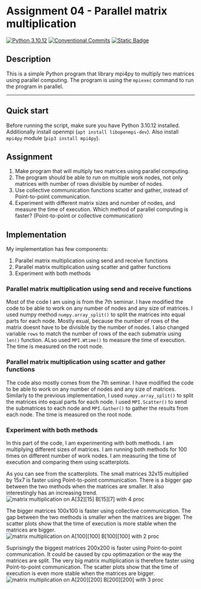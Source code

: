 # Assignment 04 - Parallel matrix multiplication

[![Python 3.10.12](https://img.shields.io/badge/python-3.10.12-purple.svg)](https://www.python.org/downloads/release/python-31012/)
[![Conventional Commits](https://img.shields.io/badge/Conventional%20Commits-1.0.0-purple.svg)](https://conventionalcommits.org)
[![Static Badge](https://img.shields.io/badge/mpiexec_(OpenRTE)-4.1.2-purple)](https://www.open-mpi.org/software/ompi/v4.1/)

## Description

This is a simple Python program that library mpi4py to multiply two matrices using parallel computing. The program is using the `mpiexec` command to run the program in parallel.

---

## Quick start

Before running the script, make sure you have Python 3.10.12 installed.
Additionally install openmpi (`apt install libopenmpi-dev`).
Also install `mpi4py` module (`pip3 install mpi4py`).

## Assignment

1. Make program that will multiply two matrices using parallel computing.
2. The program should be able to run on multiple work nodes, not only matrices with number of rows divisible by number of nodes.
3. Use collective communication functions scatter and gather, instead of Point-to-point communication.
4. Experiment with different matrix sizes and number of nodes, and measure the time of execution. Which method of parallel computing is faster? (Point-to-point or collective communication)

## Implementation

My implementation has few components:

1. Parallel matrix multiplication using send and receive functions
2. Parallel matrix multiplication using scatter and gather functions
3. Experiment with both methods

### Parallel matrix multiplication using send and receive functions

Most of the code I am using is from the 7th seminar. I have modified the code to be able to work on any number of nodes and any size of matrices.
I used numpy method `numpy.array_split()` to split the matrices into equal parts for each node. Mostly exual, because the number of rows of the matrix doesnt have to be divisible by the number of nodes. I also changed variable `rows` to match the number of rows of the each submatrix using `len()` function.
ALso used `MPI.Wtime()` to measure the time of execution. The time is measured on the root node.

### Parallel matrix multiplication using scatter and gather functions

The code also mostly comes from the 7th seminar. I have modified the code to be able to work on any number of nodes and any size of matrices.
Similarly to the previous implementation, I used `numpy.array_split()` to split the matrices into equal parts for each node. I used `MPI.Scatter()` to send the submatrices to each node and `MPI.Gather()` to gather the results from each node. The time is measured on the root node.

### Experiment with both methods

In this part of the code, I am experimenting with both methods. I am multiplying different sizes of matrices. I am running both methods for 100 times on different number of work nodes. I am measuring the time of execution and comparing them using scatterplots.

As you can see from the scatterplots. The small matrices 32x15 multiplied by 15x7 is faster using Point-to-point communication. There is a bigger gap between the two methods when the matrices are smaller. It also interestingly has an increasing trend.
![matrix multiplication on A\[32\]\[15\] B\[15\]\[7\] with 4 proc](/Sirota-111617-PPDS2024/comparison_plot_A[32][15]_B[15][7]_4_proc.png)

The bigger matrices 100x100 is faster using collective communication. The gap between the two methods is smaller when the matrices are bigger. The scatter plots show that the time of execution is more stable when the matrices are bigger.
![matrix multiplication on A\[100\]\[100\] B\[100\]\[100\] with 2 proc](/Sirota-111617-PPDS2024/comparison_plot_A[100][100]_B[100][100]_2_proc.png)

Suprisingly the biggest matrices 200x200 is faster using Point-to-point communication. It could be caused by cpu optimazation or the way the matrices are split. The very big matrix multiplication is therefore faster using Point-to-point communication. The scatter plots show that the time of execution is even more stable when the matrices are bigger.
![matrix multiplication on A\[200\]\[200\] B\[200\]\[200\] with 3 proc](/Sirota-111617-PPDS2024/comparison_plot_A[200][200]_B[200][200]_3_proc.png)
